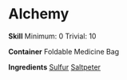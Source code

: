 <!-- TITLE: Oil of Vitriol -->
<!-- SUBTITLE: A highly corrosive mineral acid, also known as sulfuric acid -->

# Alchemy
**Skill**
Minimum: 0
Trivial: 10


**Container**
Foldable Medicine Bag

**Ingredients**
[Sulfur](sulfur)
[Saltpeter](saltpeter)